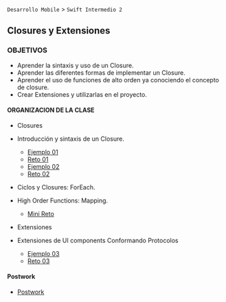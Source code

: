 `Desarrollo Mobile` > `Swift Intermedio 2`

## Closures y Extensiones

### OBJETIVOS 

- Aprender la sintaxis y uso de un Closure.
- Aprender las diferentes formas de implementar un Closure.
- Aprender el uso de funciones de alto orden ya conociendo el concepto de closure.
- Crear Extensiones y utilizarlas en el proyecto.

#### ORGANIZACION DE LA CLASE 

- Closures
- Introducción y sintaxis de un Closure.

	- [Ejemplo 01](Ejemplo-01)
	- [Reto 01](Reto-01)
	- [Ejemplo 02](Ejemplo-02)
	- [Reto 02](Reto-02)

- Ciclos y Closures: ForEach.
- High Order Functions: Mapping.

	- [Mini Reto](HighOrderFunctions.playground)

- Extensiones
- Extensiones de UI components Conformando Protocolos

	- [Ejemplo 03](Ejemplo-03)
	- [Reto 03](Reto-03)

#### Postwork

- [Postwork](Postwork)